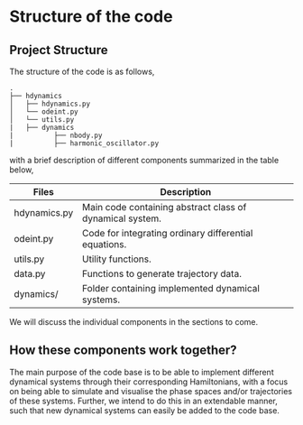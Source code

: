 # Structure of the code

## Project Structure

The structure of the code is as follows,

```log
.
├── hdynamics
│   ├── hdynamics.py
│   └── odeint.py
│   └── utils.py
|   ├── dynamics
|          ├── nbody.py
|          ├── harmonic_oscillator.py
```

with a brief description of different components summarized in the table below,

| Files    | Description |
| -------- | ------- |
| hdynamics.py  | Main code containing abstract class of dynamical system. |
| odeint.py | Code for integrating ordinary differential equations. |
| utils.py    | Utility functions. |
| data.py | Functions to generate trajectory data. |
| dynamics/  | Folder containing implemented dynamical systems. |

We will discuss the individual components in the sections to come.

## How these components work together?

The main purpose of the code base is to be able to implement different dynamical systems through their corresponding Hamiltonians, with a focus on being able to simulate and visualise the phase spaces and/or trajectories of these systems. Further, we intend to do this in an extendable manner, such that new dynamical systems can easily be added to the code base.